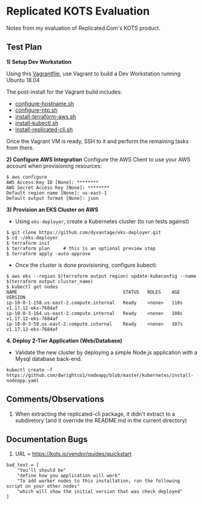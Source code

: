 # Replicated KOTS Evaluation
Notes from my evaluation of Replicated.Com's KOTS product.

## Test Plan
**1) Setup Dev Workstation**

Using this [Vagrantfile](vagrant/Vagrantfile), use Vagrant to build a Dev Workstation running Ubuntu 18.04

The post-install for the Vagrant build includes:
* [configure-hostname.sh](vagrant/scripts/configure-hostname.sh)
* [configure-ntp.sh](vagrant/scripts/configure-ntp.sh)
* [install-terraform-aws.sh](vagrant/scripts/install-terraform-aws.sh)
* [install-kubectl.sh](vagrant/scripts/install-terraform-aws.sh)
* [install-replicated-cli.sh](vagrant/scripts/install-replicated-cli.sh)

Once the Vagrant VM is ready, SSH to it and perform the remaining tasks from there.

**2) Configure AWS Integration**
Configure the AWS Client to use your AWS account when provisioning resources:
```
$ aws configure
AWS Access Key ID [None]: ********
AWS Secret Access Key [None]: ********
Default region name [None]: us-east-1
Default output format [None]: json
```

**3) Provision an EKS Cluster on AWS**
* Using `eks-deployer`, create a Kubernetes cluster (to run tests against)
```
$ git clone https://github.com/dyvantage/eks-deployer.git
$ cd ~/eks-deployer
$ terraform init
$ terraform plan     # this is an optional preview step
$ terraform apply -auto-approve
```
* Once the cluster is done provisioning, configure kubectl:
```
$ aws eks --region $(terraform output region) update-kubeconfig --name $(terraform output cluster_name)
$ kubectl get nodes
NAME                                       STATUS   ROLES    AGE    VERSION
ip-10-0-1-158.us-east-2.compute.internal   Ready    <none>   110s   v1.17.12-eks-7684af
ip-10-0-3-164.us-east-2.compute.internal   Ready    <none>   108s   v1.17.12-eks-7684af
ip-10-0-3-59.us-east-2.compute.internal    Ready    <none>   107s   v1.17.12-eks-7684af
```

**4. Deploy 2-Tier Application (Web/Database)**
* Validate the new cluster by deploying a simple Node.js application with a Mysql database back-end.
```
kubectl create -f https://github.com/dwrightco1/nodeapp/blob/master/kubernetes/install-nodeapp.yaml
```

## Comments/Observations
1. When extracting the replicated-cli package, it didn't extract to a subdiretory (and it override the README.md in the current directory)

## Documentation Bugs
1. URL = https://kots.io/vendor/guides/quickstart
```
bad_text = [
	"You’ll should be"
	"define how you application will work"
	"To add worker nodes to this installation, run the following script on your other nodes"
	"which will show the initial version that was check deployed"
]
```

